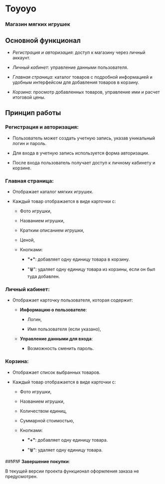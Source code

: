 # **Toyoyo**  

### Магазин мягких игрушек

## **Основной функционал**

- *Регистрация и авторизация*: доступ к магазину через личный аккаунт.
  
- *Личный кабинет*: управление данными пользователя.
  
- *Главная страница*: каталог товаров с подробной информацией и удобным интерфейсом для добавления товаров в корзину.
   
- *Корзина*: просмотр добавленных товаров, управление ими и расчет итоговой цены.

## **Принцип работы**  

### **Регистрация и авторизация**:

- Пользователь может создать учетную запись, указав уникальный логин и пароль.
  
- Для входа в учетную запись используется форма авторизации.
  
- После входа пользователь получает доступ к личному кабинету и корзине.  

### **Главная страница**:

- Отображает каталог мягких игрушек.  

- Каждый товар отображается в виде карточки с:
    
  - Фото игрушки,
   
  - Названием игрушки,
   
  - Кратким описанием игрушки,
   
  - Ценой,
   
  - Кнопками:
   
    - **"+"**: добавляет одну единицу товара в корзину.
      
    - "🗑": удаляет одну единицу товара из корзины, если он был туда добавлен.  

### **Личный кабинет**:

- Отображает карточку пользователя, которая содержит:
  
  - **Информацию о пользователе**:
    
    - Логин,
     
    - Имя пользователя (если указано),
    
  - **Управление данными для входа**:
  
    - Возможность сменить пароль.

### **Корзина**:

- Отображает список выбранных товаров.
  
- Каждый товар отображается в виде карточки с:
  
  - Фото игрушки,
   
  - Названием игрушки,
   
  - Количеством единиц,
   
  - Суммарной стоимостью,
   
  - Кнопками:
   
    - **"+"**: добавляет одну единицу товара.
      
    - "🗑": удаляет одну единицу товара.

##№№ **Завершение покупки**:

В текущей версии проекта функционал оформления заказа не предусмотрен.
